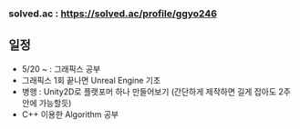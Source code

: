 ### solved.ac : https://solved.ac/profile/ggyo246

## 일정
- 5/20 ~ : 그래픽스 공부
- 그래픽스 1회 끝나면 Unreal Engine 기초
- 병행 : Unity2D로 플랫포머 하나 만들어보기 (간단하게 제작하면 길게 잡아도 2주 안에 가능할듯)
- C++ 이용한 Algorithm 공부  
